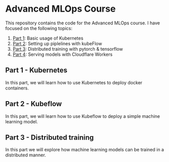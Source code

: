# Advanced MLOps Course

This repository contains the code for the Advanced MLOps course. I have focused on the following topics:

1. [Part 1](1_k8s/): Basic usage of Kubernetes
2. [Part 2](2_k8s_kubeflow/): Setting up piplelines with kubeFlow
3. [Part 3](3_distributed_training/): Distributed training with pytorch & tensorflow
4. [Part 4](4_hosting/): Serving models with Cloudflare Workers

## Part 1 - Kubernetes

In this part, we will learn how to use Kubernetes to deploy docker containers.

## Part 2 - Kubeflow

In this part, we will learn how to use Kubeflow to deploy a simple machine learning model.

## Part 3 - Distributed training

In this part we will explore how machine learning models can be trained in a distributed manner.